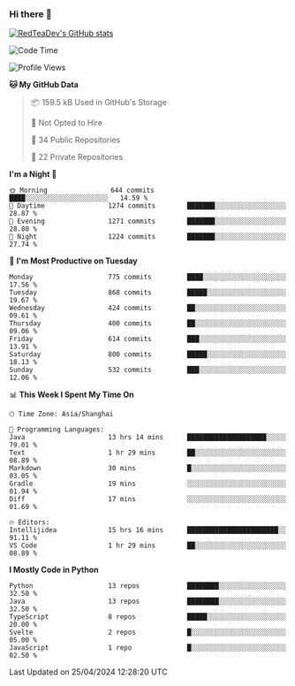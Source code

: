 ### Hi there 👋

<!--
**RedTeaDev/RedTeaDev** is a ✨ _special_ ✨ repository because its `README.md` (this file) appears on your GitHub profile.

Here are some ideas to get you started:

- 🔭 I’m currently working on ...
- 🌱 I’m currently learning ...
- 👯 I’m looking to collaborate on ...
- 🤔 I’m looking for help with ...
- 💬 Ask me about ...
- 📫 How to reach me: ...
- 😄 Pronouns: ...
- ⚡ Fun fact: ...
-->

<!--
[![wakatime](https://wakatime.com/badge/user/6b101ed0-04c0-4490-9283-eb61f2efff96.svg)](https://wakatime.com/@6b101ed0-04c0-4490-9283-eb61f2efff96)
!-->

[![RedTeaDev's GitHub stats](https://github-readme-stats.vercel.app/api?username=RedTeaDev)](https://github.com/anuraghazra/github-readme-stats)
<!--
[![willianrod's wakatime stats](https://github-readme-stats.vercel.app/api/wakatime?username=RedTeaDev)](https://github.com/anuraghazra/github-readme-stats)
!-->
<!--START_SECTION:waka-->
![Code Time](http://img.shields.io/badge/Code%20Time-2%2C176%20hrs%2055%20mins-blue)

![Profile Views](http://img.shields.io/badge/Profile%20Views-0-blue)

**🐱 My GitHub Data** 

> 📦 159.5 kB Used in GitHub's Storage 
 > 
> 🚫 Not Opted to Hire
 > 
> 📜 34 Public Repositories 
 > 
> 🔑 22 Private Repositories 
 > 
**I'm a Night 🦉** 

```text
🌞 Morning                644 commits         ████░░░░░░░░░░░░░░░░░░░░░   14.59 % 
🌆 Daytime                1274 commits        ███████░░░░░░░░░░░░░░░░░░   28.87 % 
🌃 Evening                1271 commits        ███████░░░░░░░░░░░░░░░░░░   28.80 % 
🌙 Night                  1224 commits        ███████░░░░░░░░░░░░░░░░░░   27.74 % 
```
📅 **I'm Most Productive on Tuesday** 

```text
Monday                   775 commits         ████░░░░░░░░░░░░░░░░░░░░░   17.56 % 
Tuesday                  868 commits         █████░░░░░░░░░░░░░░░░░░░░   19.67 % 
Wednesday                424 commits         ██░░░░░░░░░░░░░░░░░░░░░░░   09.61 % 
Thursday                 400 commits         ██░░░░░░░░░░░░░░░░░░░░░░░   09.06 % 
Friday                   614 commits         ███░░░░░░░░░░░░░░░░░░░░░░   13.91 % 
Saturday                 800 commits         █████░░░░░░░░░░░░░░░░░░░░   18.13 % 
Sunday                   532 commits         ███░░░░░░░░░░░░░░░░░░░░░░   12.06 % 
```


📊 **This Week I Spent My Time On** 

```text
🕑︎ Time Zone: Asia/Shanghai

💬 Programming Languages: 
Java                     13 hrs 14 mins      ████████████████████░░░░░   79.01 % 
Text                     1 hr 29 mins        ██░░░░░░░░░░░░░░░░░░░░░░░   08.89 % 
Markdown                 30 mins             █░░░░░░░░░░░░░░░░░░░░░░░░   03.05 % 
Gradle                   19 mins             ░░░░░░░░░░░░░░░░░░░░░░░░░   01.94 % 
Diff                     17 mins             ░░░░░░░░░░░░░░░░░░░░░░░░░   01.69 % 

🔥 Editors: 
Intellijidea             15 hrs 16 mins      ███████████████████████░░   91.11 % 
VS Code                  1 hr 29 mins        ██░░░░░░░░░░░░░░░░░░░░░░░   08.89 % 
```

**I Mostly Code in Python** 

```text
Python                   13 repos            ████████░░░░░░░░░░░░░░░░░   32.50 % 
Java                     13 repos            ████████░░░░░░░░░░░░░░░░░   32.50 % 
TypeScript               8 repos             █████░░░░░░░░░░░░░░░░░░░░   20.00 % 
Svelte                   2 repos             █░░░░░░░░░░░░░░░░░░░░░░░░   05.00 % 
JavaScript               1 repo              █░░░░░░░░░░░░░░░░░░░░░░░░   02.50 % 
```




 Last Updated on 25/04/2024 12:28:20 UTC
<!--END_SECTION:waka-->


